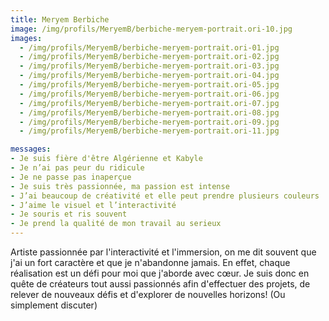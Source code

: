 ```yaml
---
title: Meryem Berbiche
image: /img/profils/MeryemB/berbiche-meryem-portrait.ori-10.jpg
images:
  - /img/profils/MeryemB/berbiche-meryem-portrait.ori-01.jpg
  - /img/profils/MeryemB/berbiche-meryem-portrait.ori-02.jpg
  - /img/profils/MeryemB/berbiche-meryem-portrait.ori-03.jpg
  - /img/profils/MeryemB/berbiche-meryem-portrait.ori-04.jpg
  - /img/profils/MeryemB/berbiche-meryem-portrait.ori-05.jpg
  - /img/profils/MeryemB/berbiche-meryem-portrait.ori-06.jpg
  - /img/profils/MeryemB/berbiche-meryem-portrait.ori-07.jpg
  - /img/profils/MeryemB/berbiche-meryem-portrait.ori-08.jpg
  - /img/profils/MeryemB/berbiche-meryem-portrait.ori-09.jpg
  - /img/profils/MeryemB/berbiche-meryem-portrait.ori-11.jpg

messages:
- Je suis fière d'être Algérienne et Kabyle
- Je n’ai pas peur du ridicule
- Je ne passe pas inaperçue
- Je suis très passionnée, ma passion est intense
- J’ai beaucoup de créativité et elle peut prendre plusieurs couleurs
- J’aime le visuel et l’interactivité
- Je souris et ris souvent
- Je prend la qualité de mon travail au serieux
---
```


Artiste passionnée par l'interactivité et l'immersion, on me dit souvent que j'ai un fort caractère et que je n'abandonne jamais. En effet, chaque réalisation est un défi pour moi que j'aborde avec cœur. Je suis donc en quête de créateurs tout aussi passionnés afin d'effectuer des projets, de relever de nouveaux défis et d'explorer de nouvelles horizons! (Ou simplement discuter) 
